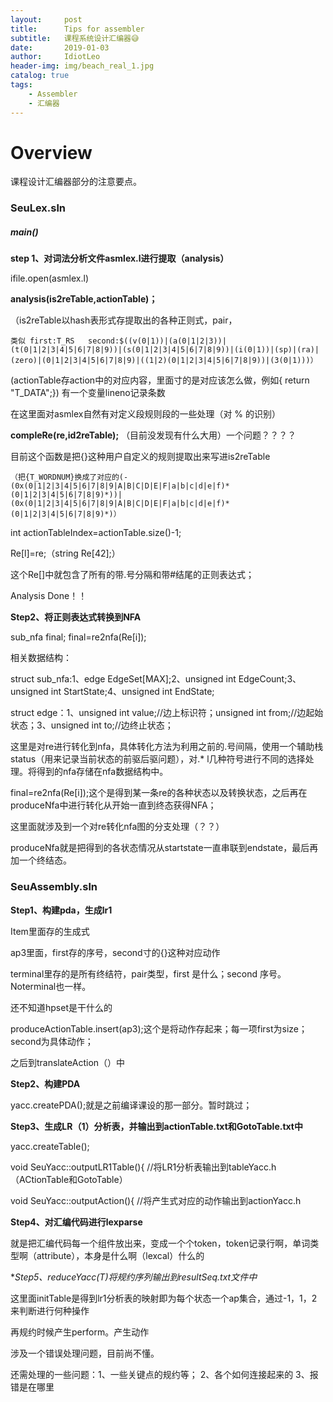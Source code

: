 ```yaml
---
layout:     post
title:      Tips for assembler
subtitle:   课程系统设计汇编器😅
date:       2019-01-03
author:     IdiotLeo
header-img: img/beach_real_1.jpg
catalog: true
tags:
    - Assembler
    - 汇编器
---
```


# Overview

课程设计汇编器部分的注意要点。

### SeuLex.sln

##### main()

**step 1、对词法分析文件asmlex.l进行提取（analysis）**

ifile.open(asmlex.l)

**analysis(is2reTable,actionTable)；**

（is2reTable以hash表形式存提取出的各种正则式，pair，

`类似 first:T_RS   second:$((v(0|1))|(a(0|1|2|3))|(t(0|1|2|3|4|5|6|7|8|9))|(s(0|1|2|3|4|5|6|7|8|9))|(i(0|1))|(sp)|(ra)|(zero)|(0|1|2|3|4|5|6|7|8|9)|((1|2)(0|1|2|3|4|5|6|7|8|9))|(3(0|1)))）`

(actionTable存action中的对应内容，里面寸的是对应该怎么做，例如{ return "T_DATA";})  有一个变量lineno记录条数

在这里面对asmlex自然有对定义段规则段的一些处理（对 % 的识别）

**compleRe(re,id2reTable);**  （目前没发现有什么大用）一个问题？？？？

目前这个函数是把{}这种用户自定义的规则提取出来写进is2reTable

`（把{T_WORDNUM}换成了对应的(-(0x(0|1|2|3|4|5|6|7|8|9|A|B|C|D|E|F|a|b|c|d|e|f)*(0|1|2|3|4|5|6|7|8|9)*))|(0x(0|1|2|3|4|5|6|7|8|9|A|B|C|D|E|F|a|b|c|d|e|f)*(0|1|2|3|4|5|6|7|8|9)*)）`

int actionTableIndex=actionTable.size()-1;

Re[l]=re;（string Re[42];）

这个Re[]中就包含了所有的带.号分隔和带#结尾的正则表达式；

Analysis Done！！

**Step2、将正则表达式转换到NFA**

sub_nfa final;  final=re2nfa(Re[i]);

相关数据结构：

struct sub_nfa:1、edge  EdgeSet[MAX];2、unsigned int EdgeCount;3、unsigned int StartState;4、unsigned int EndState;

struct edge：1、unsigned int value;//边上标识符；unsigned int from;//边起始状态；3、unsigned int to;//边终止状态；

这里是对re进行转化到nfa，具体转化方法为利用之前的.号间隔，使用一个辅助栈status（用来记录当前状态的前驱后驱问题），对.* l几种符号进行不同的选择处理。将得到的nfa存储在nfa数据结构中。

final=re2nfa(Re[i]);这个是得到某一条re的各种状态以及转换状态，之后再在produceNfa中进行转化从开始一直到终态获得NFA；

这里面就涉及到一个对re转化nfa图的分支处理（？？）

produceNfa就是把得到的各状态情况从startstate一直串联到endstate，最后再加一个终结态。

### SeuAssembly.sln

**Step1、构建pda，生成lr1**

Item里面存的生成式

ap3里面，first存的序号，second寸的{}这种对应动作

terminal里存的是所有终结符，pair类型，first 是什么；second 序号。Noterminal也一样。

还不知道hpset是干什么的

produceActionTable.insert(ap3);这个是将动作存起来；每一项first为size；second为具体动作；

之后到translateAction（）中

**Step2、构建PDA**

yacc.createPDA();就是之前编译课设的那一部分。暂时跳过；

**Step3、生成LR（1）分析表，并输出到actionTable.txt和GotoTable.txt中**

yacc.createTable();

void SeuYacc::outputLR1Table(){  //将LR1分析表输出到tableYacc.h（ACtionTable和GotoTable）

void SeuYacc::outputAction(){  //将产生式对应的动作输出到actionYacc.h

**Step4、对汇编代码进行lexparse**

就是把汇编代码每一个组件放出来，变成一个个token，token记录行啊，单词类型啊（attribute），本身是什么啊（lexcal）什么的

**Step5、reduceYacc(*T)将规约序列输出到resultSeq.txt文件中**

这里面initTable是得到lr1分析表的映射即为每个状态一个ap集合，通过-1，1，2来判断进行何种操作

再规约时候产生perform。产生动作

涉及一个错误处理问题，目前尚不懂。


还需处理的一些问题：1、一些关键点的规约等； 2、各个如何连接起来的 3、报错是在哪里

